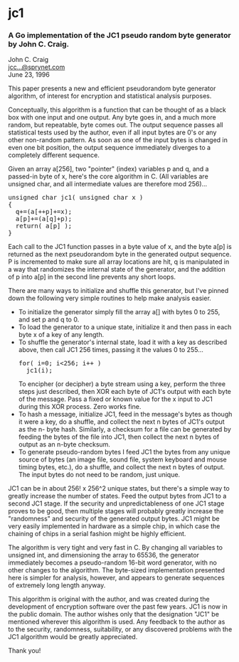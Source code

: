# jc1
<h3>A Go implementation of the JC1 pseudo random byte generator by John C. Craig.</h3>

John C. Craig<br/>
jcc...@sprynet.com<br/>
June 23, 1996
<p>This paper presents a new and efficient pseudorandom byte generator algorithm, of interest for encryption and statistical analysis purposes.</p>
<p>Conceptually, this algorithm is a function that can be thought of as a black box with one input and one output. Any byte goes in, and a much more random, but repeatable, byte comes out. The output sequence passes all statistical tests used by the author, even if all input bytes are 0's or any other non-random pattern. As soon as one of the input bytes is changed in even one bit position, the output sequence immediately diverges to a completely different sequence.</p>
<p>Given an array a[256], two "pointer" (index) variables p and q, and a passed-in byte of x, here's the core algorithm in C. (All variables are unsigned char, and all intermediate values are therefore mod 256)...
<pre>
unsigned char jc1( unsigned char x )
{
  q+=(a[++p]+=x);
  a[p]+=(a[q]+p);
  return( a[p] );
}
</pre>
Each call to the JC1 function passes in a byte value of x, and the byte a[p] is returned as the next pseudorandom byte in the generated output sequence. P is incremented to make sure all array locations are hit, q is manipulated in a way that randomizes the internal state of the generator, and the addition of p into a[p] in the second line prevents any short loops.</p>
<p>There are many ways to initialize and shuffle this generator, but I've pinned down the following very simple routines to help make analysis easier.
<ul>
<li>To initialize the generator simply fill the array a[] with bytes 0 to 255, and set p and q to 0.</li>
<li>To load the generator to a unique state, initialize it and then pass in each byte x of a key of any length.</li>
<li>To shuffle the generator's internal state, load it with a key as described above, then call JC1 256 times, passing it the values 0 to 255...
<pre>
for( i=0; i<256; i++ )
  jc1(i);
</pre>
To encipher (or decipher) a byte stream using a key, perform the three steps just described, then XOR each byte of JC1's output with each byte of the message.  Pass a fixed or known value for the x input to JC1 during this XOR process. Zero works fine.</li>
<li>To hash a message, initialize JC1, feed in the message's bytes as though it were a key, do a shuffle, and collect the next n bytes of JC1's output as the n- byte hash. Similarly, a checksum for a file can be generated by feeding the bytes of the file into JC1, then collect the next n bytes of output as an n-byte checksum.</li>
<li>To generate pseudo-random bytes I feed JC1 the bytes from any unique source of bytes (an image file, sound file, system keyboard and mouse timing bytes, etc.), do a shuffle, and collect the next n bytes of output.  The input bytes do not need to be random, just unique.</li>
</ul>
<p>JC1 can be in about 256! x 256^2 unique states, but there's a simple way to greatly increase the number of states. Feed the output bytes from JC1 to a second JC1 stage. If the security and unpredictableness of one JC1 stage proves to be good, then multiple stages will probably greatly increase the "randomness" and security of the generated output bytes. JC1 might be very easily implemented in hardware as a simple chip, in which case the chaining of chips in a serial fashion might be highly efficient.</p>
<p>The algorithm is very tight and very fast in C.  By changing all variables to unsigned int, and dimensioning the array to 65536, the generator immediately becomes a pseudo-random 16-bit word generator, with no other changes to the algorithm. The byte-sized implementation presented here is simpler for analysis, however, and appears to generate sequences of extremely long length anyway.</p>
<p>This algorithm is original with the author, and was created during the development of encryption software over the past few years. JC1 is now in the public domain. The author wishes only that the designation "JC1" be mentioned wherever this algorithm is used.  Any feedback to the author as to the security, randomness, suitability, or any discovered problems with the JC1 algorithm would be greatly appreciated.</p>
<p>Thank you!</p>
